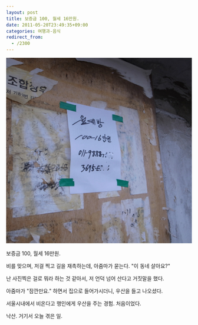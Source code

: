 ```yaml
---
layout: post
title: 보증금 100, 월세 16만원.
date: 2011-05-20T23:49:35+09:00
categories: 여행과-음식
redirect_from:
  - /2300
---
```




<font face="'lucida grande', tahoma, verdana, arial, sans-serif" size="3">

</font>

![ ](/assets/media/uploads_1_cfile1.uf.13095B3F4DD68012063125.jpg)

보증금 100, 월세 16만원.

비를 맞으며, 저걸 찍고 길을 재촉하는데, 아줌마가 묻는다. "이 동네 살아요?" 

난 사진찍은 걸로 뭐라 하는 것 같아서, 저 언덕 넘어 산다고 거짓말을 했다.

아줌마가 "잠깐만요." 하면서 집으로 들어가시더니, 우산을 들고 나오셨다.

서울시내에서 비온다고 행인에게 우산을 주는 경험. 처음이었다.

낙산. 거기서 오늘 겪은 일.


